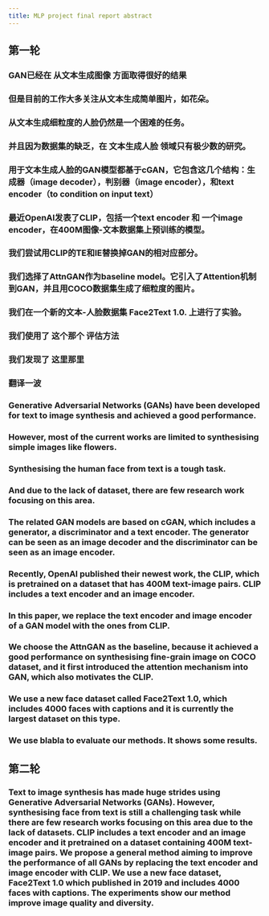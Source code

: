 ```yaml
---
title: MLP project final report abstract
---
```


## 第一轮
### GAN已经在 从文本生成图像 方面取得很好的结果
### 但是目前的工作大多关注从文本生成简单图片，如花朵。
### 从文本生成细粒度的人脸仍然是一个困难的任务。
### 并且因为数据集的缺乏，在 文本生成人脸 领域只有极少数的研究。
### 用于文本生成人脸的GAN模型都基于cGAN，它包含这几个结构：生成器（image decoder），判别器（image encoder），和text encoder（to condition on input text）
### 最近OpenAI发表了CLIP，包括一个text encoder 和 一个image encoder，在400M图像-文本数据集上预训练的模型。
### 我们尝试用CLIP的TE和IE替换掉GAN的相对应部分。
### 我们选择了AttnGAN作为baseline model。它引入了Attention机制到GAN，并且用COCO数据集生成了细粒度的图片。
### 我们在一个新的文本-人脸数据集 Face2Text 1.0. 上进行了实验。
### 我们使用了 这个那个 评估方法
### 我们发现了 这里那里
### 翻译一波
### Generative Adversarial Networks (GANs) have been developed for text to image synthesis and achieved a good performance.
### However, most of the current works are limited to synthesising simple images like flowers.
### Synthesising the human face from text is a tough task.
### And due to the lack of dataset, there are few research work focusing on this area.
### The related GAN models are based on cGAN, which includes a generator, a discriminator and a text encoder. The generator can be seen as an image decoder and the discriminator can be seen as an image encoder.
### Recently, OpenAI published their newest work, the CLIP, which is pretrained on a dataset that has 400M text-image pairs. CLIP includes a text encoder and an image encoder.
### In this paper, we replace the text encoder and image encoder of a GAN model with the ones from CLIP.
### We choose the AttnGAN as the baseline, because it achieved a good performance on synthesising fine-grain image on COCO dataset, and it first introduced the attention mechanism into GAN, which also motivates the CLIP.
### We use a new face dataset called Face2Text 1.0, which includes 4000 faces with captions and it is currently the largest dataset on this type.
### We use **blabla** to evaluate our methods. It shows **some** results.
## 第二轮
### Text to image synthesis has made huge strides using Generative Adversarial Networks (GANs). However, synthesising face from text is still a challenging task while there are few research works focusing on this area due to the lack of datasets. CLIP includes a text encoder and an image encoder and it pretrained on a dataset containing 400M text-image pairs. We propose a general method aiming to improve the performance of all GANs by replacing the text encoder and image encoder with CLIP. We use a new face dataset, Face2Text 1.0 which published in 2019 and includes 4000 faces with captions. The experiments show our method improve image quality and diversity.
